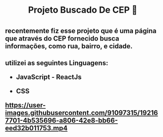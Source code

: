 
<h1 align='center' > Projeto Buscado De CEP 🏡 <h1/>
 
<h2>
recentemente fiz esse projeto que é uma página que através do CEP fornecido busca informações, como rua, bairro, e cidade.
<h2/>

utilizei as seguintes Linguagens:


- JavaScript - ReactJs

- CSS 

https://user-images.githubusercontent.com/91097315/192167701-4b535696-a806-42e8-bb66-eed32b011753.mp4

